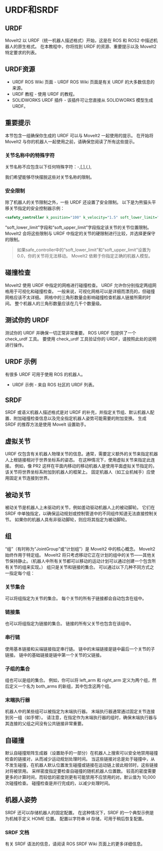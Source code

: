 # URDF和SRDF



## URDF

MoveIt2 以 URDF（统一机器人描述格式）开始，这是在 ROS 和 ROS2 中描述机器人的原生格式。
在本教程中，你将找到 URDF 的资源、重要提示以及 MoveIt2 特定要求的列表。



## URDF资源

- URDF ROS Wiki 页面 - URDF ROS Wiki 页面是有关 URDF 的大多数信息的来源。
- URDF 教程 - 使用 URDF 的教程。
- SOLIDWORKS URDF 插件 - 该插件可让您直接从 SOLIDWORKS 模型生成 URDF。



## 重要提示

本节包含一组确保你生成的 URDF 可以与 MoveIt2 一起使用的提示。
在开始将 MoveIt2 与你的机器人一起使用之前，请确保您阅读了所有这些提示。



### 关节名称中的特殊字符

关节名称不应包含以下任何特殊字符：-,[,],(,),

我们希望能够尽快摆脱这些对关节名称的限制。



### 安全限制

除了机器人的关节限制之外，一些 URDF 还设置了安全限制。
以下是为熊猫头平移关节指定的安全控制器示例：

```xml
<safety_controller k_position="100" k_velocity="1.5" soft_lower_limit="-2.857" soft_upper_limit="2.857"/>
```

“soft_lower_limit”字段和“soft_upper_limit”字段指定该关节的关节位置限制。
MoveIt2 会将这些限制与 URDF 中指定的关节的硬限制进行比较，并选择更保守的限制。

> 如果safe_controller中的“soft_lower_limit”和“soft_upper_limit”设置为0.0，你的关节将无法移动。
> MoveIt2 依赖于你指定正确的机器人模型。



## 碰撞检查

MoveIt2 使用 URDF 中指定的网格进行碰撞检查。
URDF 允许你分别指定两组网格用于可视化和碰撞检查。
一般来说，可视化网格可以是详细而漂亮的，但碰撞网格应该不太详细。
网格中的三角形数量会影响碰撞检查机器人链接所需的时间。
整个机器人的三角形数量应该在几千个数量级。



## 测试你的 URDF

测试你的 URDF 并确保一切正常非常重要。
ROS URDF 包提供了一个 check_urdf 工具。
要使用 check_urdf 工具验证你的 URDF，请按照此处的说明进行操作。



## URDF 示例

有很多 URDF 可用于使用 ROS 的机器人。

- URDF 示例 - 来自 ROS 社区的 URDF 列表。



## SRDF

SRDF 或语义机器人描述格式是对 URDF 的补充，并指定关节组、默认机器人配置、附加碰撞检查信息以及完全指定机器人姿势可能需要的附加变换。
生成 SRDF 的推荐方法是使用 MoveIt 设置助手。



## 虚拟关节

URDF 仅包含有关机器人物理关节的信息。通常，需要定义额外的关节来指定机器人上根链接相对于世界坐标系的姿态。
在这种情况下，使用虚拟关节来指定此连接。
例如，像 PR2 这样在平面内移动的移动机器人是使用平面虚拟关节指定的，该关节将世界坐标系附加到机器人的框架上。
固定机器人（如工业机械手）应使用固定关节连接到世界。



## 被动关节

被动关节是机器人上未驱动的关节，例如差动驱动机器人上的被动脚轮。
它们在 SRDF 中单独指定，以确保运动规划或控制管道中的不同组件知道无法直接控制关节。
如果你的机器人具有非驱动脚轮，则应将其指定为被动脚轮。



## 组

“组”（有时称为“JointGroup”或“计划组”）是 MoveIt2 中的核心概念。
MoveIt2 始终作用于特定组。
MoveIt2 将只考虑移动它正在计划的组中的关节——其他关节保持静止。（机器人中所有关节都可以移动的运动计划可以通过创建一个包含所有关节的组来实现。）
组只是关节和链接的集合。
可以通过以下几种不同方式之一指定每个组：



### 关节集合

可以将组指定为关节的集合。
每个关节的所有子链接都会自动包含在组中。



### 链接集

也可以将组指定为链接的集合。
链接的所有父关节也包含在该组中。



### 串行链

使用基本链接和尖端链接指定串行链。
链中的末端链接是链中最后一个关节的子链接。
链中的基础链接是链中第一个关节的父链接。



### 子组的集合

组也可以是组的集合。
例如，你可以将 left_arm 和 right_arm 定义为两个组，然后定义一个名为 both_arms 的新组，其中包含这两个组。



### 末端执行器

机器人中的某些组可以被指定为末端执行器。
末端执行器通常通过固定关节连接到另一组（如手臂）。
请注意，在指定作为末端执行器的组时，确保末端执行器与其连接的父组之间没有公共链接非常重要。



## 自碰撞

默认自碰撞矩阵生成器（设置助手的一部分）在机器人上搜索可以安全地禁用碰撞检查的链接对，从而减少运动规划处理时间。
当这些链接对总是处于碰撞中，从不发生碰撞，在机器人默认位置发生碰撞或链接在运动链上彼此相邻时，这些链接对将被禁用。
采样密度指定要检查自碰撞的随机机器人位置数。
较高的密度需要更多的计算时间，而较低的密度则更有可能禁用不应禁用的对。默认值为 10,000 次碰撞检查。
碰撞检查是并行完成的，以减少处理时间。



## 机器人姿势

SRDF 还可以存储机器人的固定配置。
在这种情况下，SRDF 的一个典型示例是为机械手定义 HOME 位置。
配置以字符串 id 存储，可用于稍后恢复配置。




### SRDF 文档

有关 SRDF 语法的信息，请阅读 ROS SRDF Wiki 页面上的更多详细信息。
